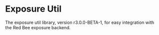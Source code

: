 # Exposure Util

The exposure util library, version r3.0.0-BETA-1, for easy integration with the Red Bee exposure backend.
